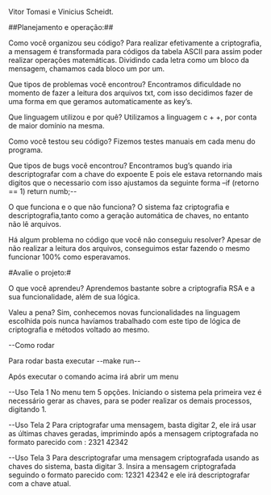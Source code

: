 Vitor Tomasi e  Vinicius Scheidt.

##Planejamento e operação:##

Como você organizou seu código?
Para realizar efetivamente a criptografia, a mensagem é transformada para códigos da tabela ASCII para assim poder realizar operações matemáticas. Dividindo cada letra como um bloco da mensagem, chamamos cada bloco um por um.

Que tipos de problemas você encontrou?
Encontramos dificuldade no momento de fazer a leitura dos arquivos txt, com isso decidimos fazer de uma forma em que geramos automaticamente as key’s.

Que linguagem utilizou e por quê?
Utilizamos a linguagem c + +, por conta de maior domínio na mesma.

Como você testou seu código?
Fizemos testes manuais em cada menu do programa.

Que tipos de bugs você encontrou?
Encontramos bug’s quando iria descriptografar  com a chave do expoente E pois ele estava retornando mais digitos que o necessario com isso ajustamos da seguinte forma –if (retorno == 1) return numb;--

O que funciona e o que não funciona?
O sistema faz criptografia e descriptografia,tanto como a geração automática de chaves, no entanto não lê arquivos.

Há algum problema no código que você não conseguiu resolver?
Apesar de não realizar a leitura dos arquivos, conseguimos estar fazendo o mesmo funcionar 100% como esperavamos.

#Avalie o projeto:#

O que você aprendeu?
Aprendemos bastante sobre a criptografia RSA e a sua funcionalidade, além de sua lógica.

Valeu a pena?
Sim, conhecemos novas funcionalidades na linguagem escolhida pois nunca havíamos trabalhado com este tipo de lógica de criptografia e métodos voltado ao mesmo.



--Como rodar

Para rodar basta executar --make run--

Após executar o comando acima irá abrir um menu

--Uso Tela 1
No menu tem 5 opções. Iniciando o sistema pela primeira vez é necessário gerar as chaves, para se poder realizar os demais processos, digitando 1.

--Uso Tela 2
Para criptografar uma mensagem, basta digitar 2, ele irá usar as últimas chaves geradas, imprimindo após a mensagem criptografada no formato parecido com :
2321 42342

--Uso Tela 3
Para descriptografar uma mensagem criptografada usando as chaves do sistema, basta digitar 3.
Insira a mensagem criptografada seguindo o formato parecido com: 
12321 42342 e ele irá descriptografar com a chave atual.
